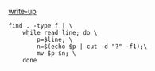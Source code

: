 [write-up](https://ctftime.org/event/1444/tasks/)

```shell
find . -type f | \
    while read line; do \
        p=$line; \
        n=$(echo $p | cut -d "?" -f1);\
        mv $p $n; \
    done
```
